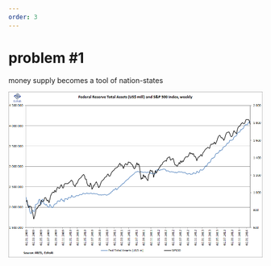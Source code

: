 ```yaml
---
order: 3
---
```


# problem #1

money supply becomes a tool of nation-states

![graph of Federal Reserve assets vs S&P 500 price](images/fed-assets-vs-stock-market.png)